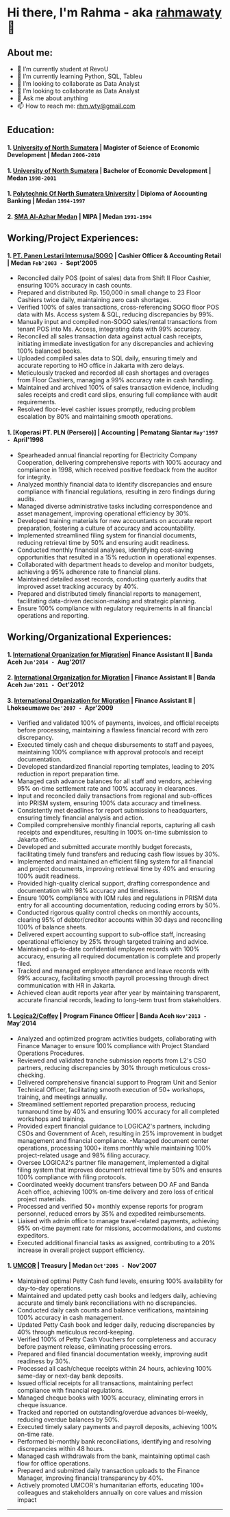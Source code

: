 # Hi there, I'm Rahma - aka [rahmawaty](https://www.linkedin.com/in/rahmawatyd) 👋
## About me:
- 🔭 I’m currently student at RevoU
- 🌱 I’m currently learning Python, SQL, Tableu
- 👯 I’m looking to collaborate as Data Analyst
- 👯 I’m looking to collaborate as Data Analyst
- 💬 Ask me about anything
- 📫 How to reach me: rhm.wty@gmail.com

## Education:

#### 1. [University of North Sumatera](https://www.usu.ac.id/id) | Magister of Science of Economic Development | Medan `2006-2010`
#### 1. [University of North Sumatera](https://www.usu.ac.id/id) | Bachelor of Economic Development | Medan `1998-2001`
#### 1. [Polytechnic Of North Sumatera University](https://polmed.ac.id/) | Diploma of Accounting Banking | Medan `1994-1997`
#### 2. [SMA Al-Azhar Medan](https://www.al-azharmedan.sch.id/satuan-pendidikan/sma/) | MIPA | Medan `1991-1994`

## Working/Project Experiences:
#### 1. [PT. Panen Lestari Internusa/SOGO](https://bidangusaha.co.id/pt-panen-lestari-internusa-sogo-info-gaji-tunjangan-benefit-slip-gaji-dan-profile/) | Cashier Officer & Accounting Retail | Medan `Feb'2003 - `Sept'2005
- Reconciled daily POS (point of sales) data from Shift II Floor Cashier, ensuring 100% accuracy in cash counts.
- Prepared and distributed Rp. 150,000 in small change to 23 Floor Cashiers twice daily, maintaining zero cash shortages.
- Verified 100% of sales transactions, cross-referencing SOGO floor POS data with Ms. Access system & SQL, reducing discrepancies by 99%.
- Manually input and compiled non-SOGO sales/rental transactions from tenant POS into Ms. Access, integrating data with 99% accuracy.
- Reconciled all sales transaction data against actual cash receipts, initiating immediate investigation for any discrepancies and achieving 100% balanced books.
- Uploaded compiled sales data to SQL daily, ensuring timely and accurate reporting to HO office in Jakarta with zero delays.
- Meticulously tracked and recorded all cash shortages and overages from Floor Cashiers, managing a 99% accuracy rate in cash handling.
- Maintained and archived 100% of sales transaction evidence, including sales receipts and credit card slips, ensuring full compliance with audit requirements.
- Resolved floor-level cashier issues promptly, reducing problem escalation by 80% and maintaining smooth operations.
#### 1. [Koperasi PT. PLN (Persero)] | Accounting | Pematang Siantar `May'1997 - `April'1998
- Spearheaded annual financial reporting for Electricity Company Cooperation, delivering comprehensive reports with 100% accuracy and compliance in 1998, which received positive feedback from the auditor for integrity.
- Analyzed monthly financial data to identify discrepancies and ensure compliance with financial regulations, resulting in zero findings during audits.
- Managed diverse administrative tasks including correspondence and asset management, improving operational efficiency by 30%.
- Developed training materials for new accountants on accurate report preparation, fostering a culture of accuracy and accountability.
- Implemented streamlined filing system for financial documents, reducing retrieval time by 50% and ensuring audit readiness.
- Conducted monthly financial analyses, identifying cost-saving opportunities that resulted in a 15% reduction in operational expenses.
- Collaborated with department heads to develop and monitor budgets, achieving a 95% adherence rate to financial plans.
- Maintained detailed asset records, conducting quarterly audits that improved asset tracking accuracy by 40%.
- Prepared and distributed timely financial reports to management, facilitating data-driven decision-making and strategic planning.
- Ensure 100% compliance with regulatory requirements in all financial operations and reporting.

## Working/Organizational Experiences:
#### 1. [International Organization for Migration](https://indonesia.iom.int/contact-us)| Finance Assistant II | Banda Aceh               `Jun'2014 - `Aug'2017 
#### 2. [International Organization for Migration](https://indonesia.iom.int/contact-us) | Finance Assistant II | Banda Aceh               `Jan'2011 - `Oct'2012 
#### 3. [International Organization for Migration](https://indonesia.iom.int/contact-us) | Finance Assistant II | Lhokseumawe              `Dec'2007 - `Apr'2009
- Verified and validated 100% of payments, invoices, and official receipts before processing, maintaining a flawless financial record with zero discrepancy.
- Executed timely cash and cheque disbursements to staff and payees, maintaining 100% compliance with approval protocols and receipt documentation.
- Developed standardized financial reporting templates, leading to 20% reduction in report preparation time.
- Managed cash advance balances for all staff and vendors, achieving 95% on-time settlement rate and 100% accuracy in clearances.
- Input and reconciled daily transactions from regional and sub-offices into PRISM system, ensuring 100% data accuracy and timeliness.
- Consistently met deadlines for report submissions to headquarters, ensuring timely financial analysis and action.
- Compiled comprehensive monthly financial reports, capturing all cash receipts and expenditures, resulting in 100% on-time submission to Jakarta office.
- Developed and submitted accurate monthly budget forecasts, facilitating timely fund transfers and reducing cash flow issues by 30%.
- Implemented and maintained an efficient filing system for all financial and project documents, improving retrieval time by 40% and ensuring 100% audit readiness.
- Provided high-quality clerical support, drafting correspondence and documentation with 98% accuracy and timeliness.
- Ensure 100% compliance with IOM rules and regulations in PRISM data entry for all accounting documentation, reducing coding errors by 50%.
- Conducted rigorous quality control checks on monthly accounts, clearing 95% of debtor/creditor accounts within 30 days and reconciling 100% of balance sheets.
- Delivered expert accounting support to sub-office staff, increasing operational efficiency by 25% through targeted training and advice.
- Maintained up-to-date confidential employee records with 100% accuracy, ensuring all required documentation is complete and properly filed.
- Tracked and managed employee attendance and leave records with 99% accuracy, facilitating smooth payroll processing through direct communication with HR in Jakarta.
- Achieved clean audit reports year after year by maintaining transparent, accurate financial records, leading to long-term trust from stakeholders.

#### 1. [Logica2/Coffey](https://intdev.tetratechasiapacific.com/) | Program Finance Officer | Banda Aceh                            `Nov'2013 - `May'2014 
- Analyzed and optimized program activities budgets, collaborating with Finance Manager to ensure 100% compliance with Project Standard Operations Procedures.
- Reviewed and validated tranche submission reports from L2's CSO partners, reducing discrepancies by 30% through meticulous cross-checking.
- Delivered comprehensive financial support to Program Unit and Senior Technical Officer, facilitating smooth execution of 50+ workshops, training, and meetings annually.
- Streamlined settlement reported preparation process, reducing turnaround time by 40% and ensuring 100% accuracy for all completed workshops and training.
- Provided expert financial guidance to LOGICA2's partners, including CSOs and Government of Aceh, resulting in 25% improvement in budget management and financial compliance.
-Managed document center operations, processing 1000+ items monthly while maintaining 100% project-related usage and 98% filing accuracy.
- Oversee LOGICA2's partner file management, implemented a digital filing system that improves document retrieval time by 50% and ensures 100% compliance with filing protocols.
- Coordinated weekly document transfers between DO AF and Banda Aceh office, achieving 100% on-time delivery and zero loss of critical project materials.
- Processed and verified 50+ monthly expense reports for program personnel, reduced errors by 35% and expedited reimbursements.
- Liaised with admin office to manage travel-related payments, achieving 95% on-time payment rate for missions, accommodations, and customs expeditors.
- Executed additional financial tasks as assigned, contributing to a 20% increase in overall project support efficiency.

#### 1. [UMCOR](https://umcmission.org/umcor/) | Treasury | Medan                                                             `Oct'2005 - `Nov'2007 
- Maintained optimal Petty Cash fund levels, ensuring 100% availability for day-to-day operations.
- Maintained and updated petty cash books and ledgers daily, achieving accurate and timely bank reconciliations with no discrepancies.
- Conducted daily cash counts and balance verifications, maintaining 100% accuracy in cash management.
- Updated Petty Cash book and ledger daily, reducing discrepancies by 40% through meticulous record-keeping.
- Verified 100% of Petty Cash Vouchers for completeness and accuracy before payment release, eliminating processing errors.
- Prepared and filed financial documentation weekly, improving audit readiness by 30%.
- Processed all cash/cheque receipts within 24 hours, achieving 100% same-day or next-day bank deposits.
- Issued official receipts for all transactions, maintaining perfect compliance with financial regulations.
- Managed cheque books with 100% accuracy, eliminating errors in cheque issuance.
- Tracked and reported on outstanding/overdue advances bi-weekly, reducing overdue balances by 50%.
- Executed timely salary payments and payroll deposits, achieving 100% on-time rate.
- Performed bi-monthly bank reconciliations, identifying and resolving discrepancies within 48 hours.
- Managed cash withdrawals from the bank, maintaining optimal cash flow for office operations.
- Prepared and submitted daily transaction uploads to the Finance Manager, improving financial transparency by 40%.
- Actively promoted UMCOR's humanitarian efforts, educating 100+ colleagues and stakeholders annually on core values and mission impact
---

